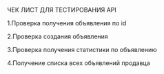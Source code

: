 ЧЕК ЛИСТ ДЛЯ ТЕСТИРОВАНИЯ API

1.Проверка получения объявления по id

2.Проверка создания объявления

3.Проверка получения статистики по объявлению

4.Получение списка всех объявлений продавца